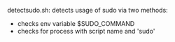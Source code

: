 detectsudo.sh: detects usage of sudo via two methods:
 + checks env variable $SUDO_COMMAND
 + checks for process with script name and 'sudo'
